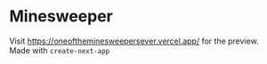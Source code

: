 # Minesweeper

Visit https://oneoftheminesweepersever.vercel.app/ for the preview.<br/>
Made with ```create-next-app```
